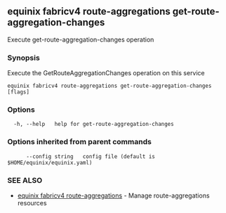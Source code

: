 ## equinix fabricv4 route-aggregations get-route-aggregation-changes

Execute get-route-aggregation-changes operation

### Synopsis

Execute the GetRouteAggregationChanges operation on this service

```
equinix fabricv4 route-aggregations get-route-aggregation-changes [flags]
```

### Options

```
  -h, --help   help for get-route-aggregation-changes
```

### Options inherited from parent commands

```
      --config string   config file (default is $HOME/equinix/equinix.yaml)
```

### SEE ALSO

* [equinix fabricv4 route-aggregations](equinix_fabricv4_route-aggregations.md)	 - Manage route-aggregations resources


